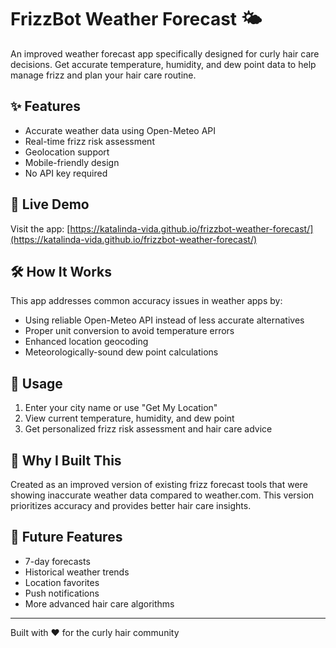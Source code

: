 # FrizzBot Weather Forecast 🌤️

An improved weather forecast app specifically designed for curly hair care decisions. Get accurate temperature, humidity, and dew point data to help manage frizz and plan your hair care routine.

## ✨ Features

- Accurate weather data using Open-Meteo API
- Real-time frizz risk assessment
- Geolocation support
- Mobile-friendly design
- No API key required

## 🚀 Live Demo

Visit the app: [https://katalinda-vida.github.io/frizzbot-weather-forecast/](https://katalinda-vida.github.io/frizzbot-weather-forecast/)

## 🛠️ How It Works

This app addresses common accuracy issues in weather apps by:
- Using reliable Open-Meteo API instead of less accurate alternatives
- Proper unit conversion to avoid temperature errors
- Enhanced location geocoding
- Meteorologically-sound dew point calculations

## 📱 Usage

1. Enter your city name or use "Get My Location"
2. View current temperature, humidity, and dew point
3. Get personalized frizz risk assessment and hair care advice

## 🎯 Why I Built This

Created as an improved version of existing frizz forecast tools that were showing inaccurate weather data compared to weather.com. This version prioritizes accuracy and provides better hair care insights.

## 🔮 Future Features

- 7-day forecasts
- Historical weather trends
- Location favorites
- Push notifications
- More advanced hair care algorithms

---
Built with ❤️ for the curly hair community
